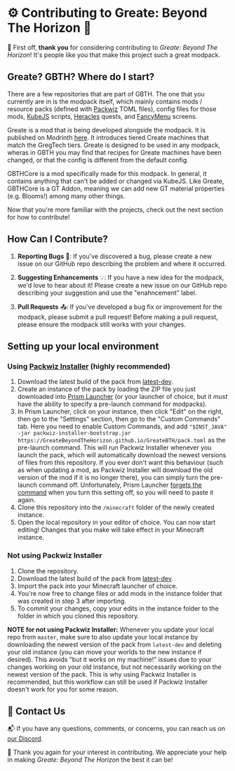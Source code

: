 # ⚙️ Contributing to Greate: Beyond The Horizon 🌌


💫 First off, **thank you** for considering contributing to _Greate: Beyond The Horizon_! It's people like you that make this project such a great modpack.

## Greate? GBTH? Where do I start?

There are a few repositories that are part of GBTH. The one that you currently are in is the modpack itself, which mainly contains mods / resource packs (defined with [Packwiz](https://packwiz.infra.link/) TOML files), config files for those mods, [KubeJS](https://wiki.latvian.dev/books/kubejs) scripts, [Heracles](https://modrinth.com/mod/heracles) quests, and [FancyMenu](https://docs.fancymenu.net/) screens.

Greate is a mod that is being developed alongside the modpack. It is published on Modrinth [here](https://modrinth.com/mod/greate). It introduces tiered Create machines that match the GregTech tiers. Greate is designed to be used in any modpack, wheras in GBTH you may find that recipes for Greate machines have been changed, or that the config is different from the default config.

GBTHCore is a mod specifically made for this modpack. In general, it contains anything that can't be added or changed via KubeJS. Like Greate, GBTHCore is a GT Addon, meaning we can add new GT material properties (e.g. Blooms!) among many other things.

Now that you're more familiar with the projects, check out the next section for how to contribute!

## How Can I Contribute?

1. **Reporting Bugs** 🐞: If you've discovered a bug, please create a new issue on our GitHub repo describing the problem and where it occurred.

2. **Suggesting Enhancements** 💡: If you have a new idea for the modpack, we'd love to hear about it! Please create a new issue on our GitHub repo describing your suggestion and use the "enahncement" label.

3. **Pull Requests** 📤: If you've developed a bug fix or improvement for the modpack, please submit a pull request! Before making a pull request, please ensure the modpack still works with your changes.

## Setting up your local environment

### Using [Packwiz Installer](https://packwiz.infra.link/tutorials/installing/packwiz-installer/) (highly recommended)

1. Download the latest build of the pack from [latest-dev](https://github.com/GreateBeyondTheHorizon/GreateBTH/releases/tag/latest-dev).
2. Create an instance of the pack by loading the ZIP file you just downloaded into [Prism Launcher](https://prismlauncher.org/) (or your launcher of choice, but it *must* have the ability to specify a pre-launch command for modpacks).
3. In Prism Launcher, click on your instance, then click "Edit" on the right, then go to the "Settings" section, then go to the "Custom Commands" tab. Here you need to enable Custom Commands, and add `"$INST_JAVA" -jar packwiz-installer-bootstrap.jar https://GreateBeyondTheHorizon.github.io/GreateBTH/pack.toml` as the pre-launch command. This will run Packwiz Installer whenever you launch the pack, which will automatically download the newest versions of files from this repository. If you ever don't want this behaviour (such as when updating a mod, as Packwiz Installer will download the old version of the mod if it is no longer there), you can simply turn the pre-launch command off. Unfortunately, Prism Launcher [forgets the command](https://github.com/PrismLauncher/PrismLauncher/issues/704) when you turn this setting off, so you will need to paste it again.
4. Clone this repository into the `/minecraft` folder of the newly created instance.
5. Open the local repository in your editor of choice. You can now start editing! Changes that you make will take effect in your Minecraft instance.

### Not using Packwiz Installer

1. Clone the repository.
2. Download the latest build of the pack from [latest-dev](https://github.com/GreateBeyondTheHorizon/GreateBTH/releases/tag/latest-dev).
3. Import the pack into your Minecraft launcher of choice.
4. You're now free to change files or add mods in the instance folder that was created in step 3 after importing.
5. To commit your changes, copy your edits in the instance folder to the folder in which you cloned this repository.

**NOTE for not using Packwiz Installer:** Whenever you update your local repo from `master`, make sure to also update your local instance by downloading the newest version of the pack from `latest-dev` and deleting your old instance (you can move your worlds to the new instance if desired). This avoids "but it works on my machine!" issues due to your changes working on your old instance, but not necessarily working on the newest version of the pack. This is why using Packwiz Installer is recommended, but this workflow can still be used if Packwiz Installer doesn't work for you for some reason.

## 💬 Contact Us

📬 If you have any questions, comments, or concerns, you can reach us on [our Discord](https://discord.gg/RNxSsTHF).

💖 Thank you again for your interest in contributing. We appreciate your help in making _Greate: Beyond The Horizon_ the best it can be!
